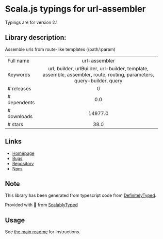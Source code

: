 
# Scala.js typings for url-assembler

Typings are for version 2.1

## Library description:
Assemble urls from route-like templates (/path/:param)

|                    |                 |
| ------------------ | :-------------: |
| Full name          | url-assembler |
| Keywords           | url, builder, urlBuilder, url-builder, template, assemble, assembler, route, routing, parameters, query-builder, query |
| # releases         | 0 |
| # dependents       | 0.0 |
| # downloads        | 14977.0 |
| # stars            | 38.0 |

## Links
- [Homepage](https://github.com/Floby/node-url-assembler)
- [Bugs](https://github.com/Floby/node-url-assembler/issues)
- [Repository](https://github.com/Floby/node-url-assembler)
- [Npm](https://www.npmjs.com/package/url-assembler)
    


## Note
This library has been generated from typescript code from [DefinitelyTyped](https://definitelytyped.org).

Provided with :purple_heart: from [ScalablyTyped](https://github.com/oyvindberg/ScalablyTyped)

## Usage
See [the main readme](../../readme.md) for instructions.


